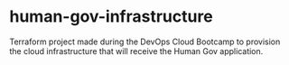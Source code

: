# human-gov-infrastructure
Terraform project made during the DevOps Cloud Bootcamp to provision the cloud infrastructure that will receive the Human Gov application.
